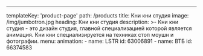 ---
templateKey: 'product-page'
path: /products
title: Кни кни студия
image: /img/jumbotron.jpg
heading: Кни кни студия
description: >-
  Кни кни студия - это дизайн студия, главной специализацией которой является анимация.
  Кни кни специализируется на техниках стоп моушн и фотографии.
menu: 
  animation: 
    - name: LSTR
      id: 63006891
    - name: ВТБ
      id: 66374583
